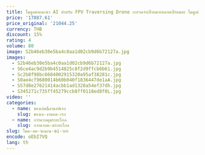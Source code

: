 ```yaml
---
title: โมดูลคําแนะนํา AI สําหรับ FPV Traversing Drone การจดจําเป้าหมายหลายเป้าหมาย โมดูลติดตาม AI เที่ยวบินติดตามสําหรับชิ้นส่วน Drone Fpv
price: '17887.61'
price_original: '21044.25'
currency: THB
discount: 15%
rating: 4
volume: 80
image: S2b46eb30e5ba4c0aa1d02cb9d6b72127a.jpg
images:
  - S2b46eb30e5ba4c0aa1d02cb9d6b72127a.jpg
  - S6ce4ac9d2b9b4514825c8f2d9ffcb6b61.jpg
  - Sc2b8f98bc6684002915320a95af38281c.jpg
  - S0ae4cf9680014b60b040f1836447de1aA.jpg
  - S57d8e27621414acbb1ad1328a54ef37dh.jpg
  - S345271c735ff45279ccb8ff0118ed8f0L.jpg
video: ''
categories:
  - name: ของเล่น&งานอดิเรก
    slug: ของเล-งานอด-เรก
  - name: การควบคุมระยะไกล
    slug: การควบค-มระยะไกล
slug: โมด-ลค-าแนะน-ai-าหร
encode: oEbI7VQ
lang: th
---
```

  